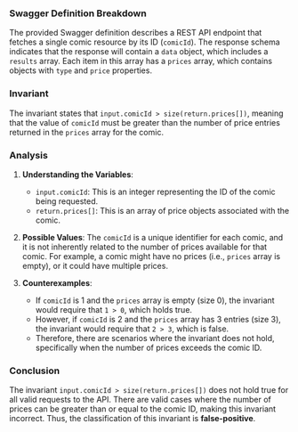 ### Swagger Definition Breakdown
The provided Swagger definition describes a REST API endpoint that fetches a single comic resource by its ID (`comicId`). The response schema indicates that the response will contain a `data` object, which includes a `results` array. Each item in this array has a `prices` array, which contains objects with `type` and `price` properties.

### Invariant
The invariant states that `input.comicId > size(return.prices[])`, meaning that the value of `comicId` must be greater than the number of price entries returned in the `prices` array for the comic.

### Analysis
1. **Understanding the Variables**: 
   - `input.comicId`: This is an integer representing the ID of the comic being requested.
   - `return.prices[]`: This is an array of price objects associated with the comic.

2. **Possible Values**: The `comicId` is a unique identifier for each comic, and it is not inherently related to the number of prices available for that comic. For example, a comic might have no prices (i.e., `prices` array is empty), or it could have multiple prices.

3. **Counterexamples**: 
   - If `comicId` is 1 and the `prices` array is empty (size 0), the invariant would require that `1 > 0`, which holds true.
   - However, if `comicId` is 2 and the `prices` array has 3 entries (size 3), the invariant would require that `2 > 3`, which is false.
   - Therefore, there are scenarios where the invariant does not hold, specifically when the number of prices exceeds the comic ID.

### Conclusion
The invariant `input.comicId > size(return.prices[])` does not hold true for all valid requests to the API. There are valid cases where the number of prices can be greater than or equal to the comic ID, making this invariant incorrect. Thus, the classification of this invariant is **false-positive**.
